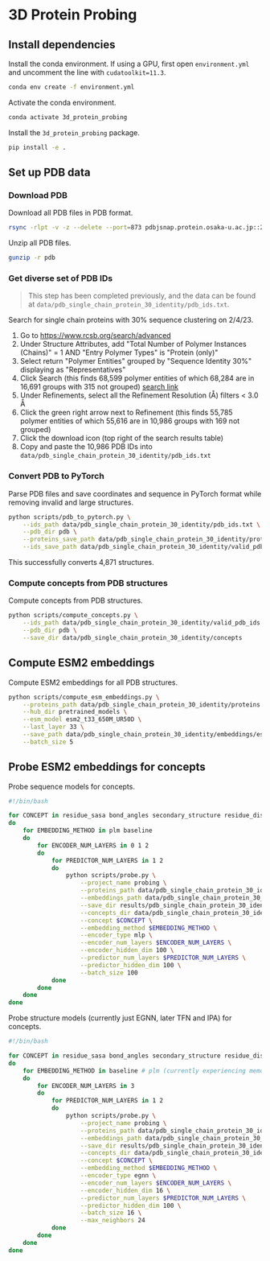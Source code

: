 # 3D Protein Probing

## Install dependencies

Install the conda environment. If using a GPU, first open `environment.yml` and uncomment the line with `cudatoolkit=11.3`.
```bash
conda env create -f environment.yml
```

Activate the conda environment.
```bash
conda activate 3d_protein_probing
```

Install the `3d_protein_probing` package.
```bash
pip install -e .
```

## Set up PDB data

### Download PDB

Download all PDB files in PDB format.
```bash
rsync -rlpt -v -z --delete --port=873 pdbjsnap.protein.osaka-u.ac.jp::20230102/pub/pdb/data/structures/divided/pdb pdb
```

Unzip all PDB files.
```bash
gunzip -r pdb
```


### Get diverse set of PDB IDs

> This step has been completed previously, and the data can be found at `data/pdb_single_chain_protein_30_identity/pdb_ids.txt`.

Search for single chain proteins with 30% sequence clustering on 2/4/23.
1. Go to https://www.rcsb.org/search/advanced
2. Under Structure Attributes, add "Total Number of Polymer Instances (Chains)" = 1 AND "Entry Polymer Types" is "Protein (only)"
3. Select return "Polymer Entities" grouped by "Sequence Identity 30%" displaying as "Representatives"
4. Click Search (this finds 68,599 polymer entities of which 68,284 are in 16,691 groups with 315 not grouped) [search link](https://www.rcsb.org/search?request=%7B%22query%22%3A%7B%22type%22%3A%22group%22%2C%22logical_operator%22%3A%22and%22%2C%22nodes%22%3A%5B%7B%22type%22%3A%22group%22%2C%22logical_operator%22%3A%22and%22%2C%22nodes%22%3A%5B%7B%22type%22%3A%22group%22%2C%22nodes%22%3A%5B%7B%22type%22%3A%22terminal%22%2C%22service%22%3A%22text%22%2C%22parameters%22%3A%7B%22attribute%22%3A%22rcsb_entry_info.deposited_polymer_entity_instance_count%22%2C%22operator%22%3A%22equals%22%2C%22negation%22%3Afalse%2C%22value%22%3A1%7D%7D%2C%7B%22type%22%3A%22terminal%22%2C%22service%22%3A%22text%22%2C%22parameters%22%3A%7B%22attribute%22%3A%22rcsb_entry_info.selected_polymer_entity_types%22%2C%22operator%22%3A%22exact_match%22%2C%22negation%22%3Afalse%2C%22value%22%3A%22Protein%20(only)%22%7D%7D%5D%2C%22logical_operator%22%3A%22and%22%7D%2C%7B%22type%22%3A%22group%22%2C%22nodes%22%3A%5B%7B%22type%22%3A%22group%22%2C%22nodes%22%3A%5B%7B%22type%22%3A%22terminal%22%2C%22service%22%3A%22text%22%2C%22parameters%22%3A%7B%22attribute%22%3A%22rcsb_entry_info.resolution_combined%22%2C%22value%22%3A0.5%2C%22operator%22%3A%22less%22%7D%7D%2C%7B%22type%22%3A%22terminal%22%2C%22service%22%3A%22text%22%2C%22parameters%22%3A%7B%22attribute%22%3A%22rcsb_entry_info.resolution_combined%22%2C%22value%22%3A%7B%22from%22%3A0.5%2C%22to%22%3A1%2C%22include_lower%22%3Atrue%2C%22include_upper%22%3Afalse%7D%2C%22operator%22%3A%22range%22%7D%7D%2C%7B%22type%22%3A%22terminal%22%2C%22service%22%3A%22text%22%2C%22parameters%22%3A%7B%22attribute%22%3A%22rcsb_entry_info.resolution_combined%22%2C%22value%22%3A%7B%22from%22%3A1%2C%22to%22%3A1.5%2C%22include_lower%22%3Atrue%2C%22include_upper%22%3Afalse%7D%2C%22operator%22%3A%22range%22%7D%7D%2C%7B%22type%22%3A%22terminal%22%2C%22service%22%3A%22text%22%2C%22parameters%22%3A%7B%22attribute%22%3A%22rcsb_entry_info.resolution_combined%22%2C%22value%22%3A%7B%22from%22%3A1.5%2C%22to%22%3A2%2C%22include_lower%22%3Atrue%2C%22include_upper%22%3Afalse%7D%2C%22operator%22%3A%22range%22%7D%7D%2C%7B%22type%22%3A%22terminal%22%2C%22service%22%3A%22text%22%2C%22parameters%22%3A%7B%22attribute%22%3A%22rcsb_entry_info.resolution_combined%22%2C%22value%22%3A%7B%22from%22%3A2%2C%22to%22%3A2.5%2C%22include_lower%22%3Atrue%2C%22include_upper%22%3Afalse%7D%2C%22operator%22%3A%22range%22%7D%7D%2C%7B%22type%22%3A%22terminal%22%2C%22service%22%3A%22text%22%2C%22parameters%22%3A%7B%22attribute%22%3A%22rcsb_entry_info.resolution_combined%22%2C%22value%22%3A%7B%22from%22%3A2.5%2C%22to%22%3A3%2C%22include_lower%22%3Atrue%2C%22include_upper%22%3Afalse%7D%2C%22operator%22%3A%22range%22%7D%7D%5D%2C%22logical_operator%22%3A%22or%22%2C%22label%22%3A%22rcsb_entry_info.resolution_combined%22%7D%5D%2C%22logical_operator%22%3A%22and%22%7D%5D%2C%22label%22%3A%22text%22%7D%5D%7D%2C%22return_type%22%3A%22polymer_entity%22%2C%22request_options%22%3A%7B%22group_by_return_type%22%3A%22representatives%22%2C%22group_by%22%3A%7B%22aggregation_method%22%3A%22sequence_identity%22%2C%22ranking_criteria_type%22%3A%7B%22sort_by%22%3A%22rcsb_entry_info.resolution_combined%22%2C%22direction%22%3A%22asc%22%7D%2C%22similarity_cutoff%22%3A30%7D%2C%22paginate%22%3A%7B%22start%22%3A0%2C%22rows%22%3A25%7D%2C%22results_content_type%22%3A%5B%22experimental%22%5D%2C%22sort%22%3A%5B%7B%22sort_by%22%3A%22score%22%2C%22direction%22%3A%22desc%22%7D%5D%2C%22scoring_strategy%22%3A%22combined%22%7D%2C%22request_info%22%3A%7B%22query_id%22%3A%2211e14ab552aca419c879acde7d8d4da0%22%7D%7D)
5. Under Refinements, select all the Refinement Resolution (Å) filters < 3.0 Å
6. Click the green right arrow next to Refinement (this finds 55,785 polymer entities of which 55,616 are in 10,986 groups with 169 not grouped)
7. Click the download icon (top right of the search results table)
8. Copy and paste the 10,986 PDB IDs into `data/pdb_single_chain_protein_30_identity/pdb_ids.txt`


### Convert PDB to PyTorch

Parse PDB files and save coordinates and sequence in PyTorch format while removing invalid and large structures.
```bash
python scripts/pdb_to_pytorch.py \
    --ids_path data/pdb_single_chain_protein_30_identity/pdb_ids.txt \
    --pdb_dir pdb \
    --proteins_save_path data/pdb_single_chain_protein_30_identity/proteins.pt \
    --ids_save_path data/pdb_single_chain_protein_30_identity/valid_pdb_ids.csv
```

This successfully converts 4,871 structures.


### Compute concepts from PDB structures

Compute concepts from PDB structures.
```bash
python scripts/compute_concepts.py \
    --ids_path data/pdb_single_chain_protein_30_identity/valid_pdb_ids.csv \
    --pdb_dir pdb \
    --save_dir data/pdb_single_chain_protein_30_identity/concepts
```


## Compute ESM2 embeddings

Compute ESM2 embeddings for all PDB structures.
```bash
python scripts/compute_esm_embeddings.py \
    --proteins_path data/pdb_single_chain_protein_30_identity/proteins.pt \
    --hub_dir pretrained_models \
    --esm_model esm2_t33_650M_UR50D \
    --last_layer 33 \
    --save_path data/pdb_single_chain_protein_30_identity/embeddings/esm2_t33_650M_UR50D.pt \
    --batch_size 5
```


## Probe ESM2 embeddings for concepts

Probe sequence models for concepts.
```bash
#!/bin/bash

for CONCEPT in residue_sasa bond_angles secondary_structure residue_distances residue_contacts
do
    for EMBEDDING_METHOD in plm baseline
    do
        for ENCODER_NUM_LAYERS in 0 1 2
        do
            for PREDICTOR_NUM_LAYERS in 1 2
            do
                python scripts/probe.py \
                    --project_name probing \
                    --proteins_path data/pdb_single_chain_protein_30_identity/proteins.pt \
                    --embeddings_path data/pdb_single_chain_protein_30_identity/embeddings/esm2_t33_650M_UR50D.pt \
                    --save_dir results/pdb_single_chain_protein_30_identity \
                    --concepts_dir data/pdb_single_chain_protein_30_identity/concepts \
                    --concept $CONCEPT \
                    --embedding_method $EMBEDDING_METHOD \
                    --encoder_type mlp \
                    --encoder_num_layers $ENCODER_NUM_LAYERS \
                    --encoder_hidden_dim 100 \
                    --predictor_num_layers $PREDICTOR_NUM_LAYERS \
                    --predictor_hidden_dim 100 \
                    --batch_size 100
            done
        done
    done
done
```

Probe structure models (currently just EGNN, later TFN and IPA) for concepts.
```bash
#!/bin/bash

for CONCEPT in residue_sasa bond_angles secondary_structure residue_distances residue_contacts
do
    for EMBEDDING_METHOD in baseline # plm (currently experiencing memory issues)
    do
        for ENCODER_NUM_LAYERS in 3
        do
            for PREDICTOR_NUM_LAYERS in 1 2
            do
                python scripts/probe.py \
                    --project_name probing \
                    --proteins_path data/pdb_single_chain_protein_30_identity/proteins.pt \
                    --embeddings_path data/pdb_single_chain_protein_30_identity/embeddings/esm2_t33_650M_UR50D.pt \
                    --save_dir results/pdb_single_chain_protein_30_identity \
                    --concepts_dir data/pdb_single_chain_protein_30_identity/concepts \
                    --concept $CONCEPT \
                    --embedding_method $EMBEDDING_METHOD \
                    --encoder_type egnn \
                    --encoder_num_layers $ENCODER_NUM_LAYERS \
                    --encoder_hidden_dim 16 \
                    --predictor_num_layers $PREDICTOR_NUM_LAYERS \
                    --predictor_hidden_dim 100 \
                    --batch_size 16 \
                    --max_neighbors 24
            done
        done
    done
done
```
